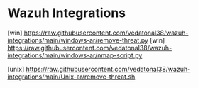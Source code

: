 # Wazuh Integrations

[win] https://raw.githubusercontent.com/vedatonal38/wazuh-integrations/main/windows-ar/remove-threat.py
[win] https://raw.githubusercontent.com/vedatonal38/wazuh-integrations/main/windows-ar/nmap-script.py

[unix] https://raw.githubusercontent.com/vedatonal38/wazuh-integrations/main/Unix-ar/remove-threat.sh
